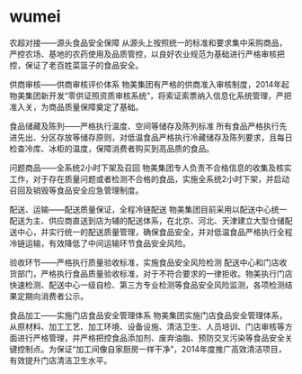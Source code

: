 # wumei
农超对接——源头食品安全保障
从源头上按照统一的标准和要求集中采购商品，严控农场、基地的农药使用及品质管控，以良好农业规范为基础进行严格审核把控，保证了老百姓菜篮子的食品安全。

供商审核——供商审核评价体系
物美集团有严格的供商准入审核制度，2014年起物美集团新开发“零供证照资质审核系统”，将索证索票纳入信息化系统管理，严把准入关，为商品质量保障奠定了基础。

食品储藏及陈列——严格执行温度、空间等储存及陈列标准
所有食品严格执行先进先出、分区存放等储存原则，对低温食品严格执行冷藏储存及陈列要求，且每日检查冷库、冰柜的温度，保障消费者购买到高品质的食品。

问题商品——全系统2小时下架及召回
物美集团专人负责不合格信息的收集及核实工作，对于存在质量问题或者检测不合格的食品，实施全系统2小时下架，并启动召回及销毁等食品安全应急管理制度。

配送、运输——配送质量保证，全程冷链配送
物美集团目前采用以配送中心统一配送为主、供应商直送到店为辅的配送体系，在北京、河北、天津建立大型仓储配送中心，并实行统一的配送质量管理，确保食品安全，并对低温食品严格执行全程冷链运输，有效降低了中间运输环节食品安全风险。

验收环节——严格执行质量验收标准，实施食品安全风险检测
配送中心和门店收货部门，严格执行食品质量验收标准，对于不符合要求的一律拒收。物美执行门店快速检测、配送中心一级自检、第三方专业检测等食品安全风险监测，各项检测结果定期向消费者公示。

食品加工——实施门店食品安全管理体系
物美集团实施门店食品安全管理体系，从原材料、加工工艺、加工环境、设备设施、清洁卫生、人员培训、门店审核等方面进行严格管理，并严格把控食品添加剂、废弃油脂、预防交叉污染等食品安全关键控制点。为保证“加工间像自家厨房一样干净”，2014年度推广高效清洁项目，有效提升门店清洁卫生水平。
